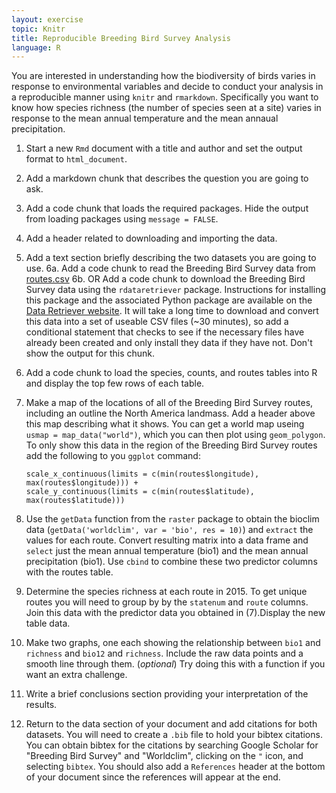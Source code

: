 ```yaml
---
layout: exercise
topic: Knitr
title: Reproducible Breeding Bird Survey Analysis
language: R
---
```


You are interested in understanding how the biodiversity of birds varies in
response to environmental variables and decide to conduct your analysis in a
reproducible manner using `knitr` and `rmarkdown`. Specifically you want to know
how species richness (the number of species seen at a site) varies in response
to the mean annual temperature and the mean annaual precipitation.

1. Start a new `Rmd` document with a title and author and set the output format
   to `html_document`.
2. Add a markdown chunk that describes the question you are going to ask.
3. Add a code chunk that loads the required packages. Hide the output from
   loading packages using `message = FALSE`.
4. Add a header related to downloading and importing the data.
5. Add a text section briefly describing the two datasets you are going to use.
6a. Add a code chunk to read the Breeding Bird Survey data from   
    [routes.csv](https://raw.githubusercontent.com/developing-bioinformatics/R4bio/master/data/routes.csv)
6b. OR Add a code chunk to download the Breeding Bird Survey data using the
   `rdataretriever` package. Instructions for installing this package and the
   associated Python package are available on the
   [Data Retriever website](https://www.data-retriever.org/). It will take a
   long time to download and convert this data into a set of useable CSV files
   (~30 minutes), so add a conditional statement that checks to see if the
   necessary files have already been created and only install they data if they
   have not. Don't show the output for this chunk.
7. Add a code chunk to load the species, counts, and routes tables into R and
   display the top few rows of each table.
8. Make a map of the locations of all of the Breeding Bird Survey routes,
   including an outline the North America landmass. Add a header above this map
   describing what it shows. You can get a world map useing
   `usmap = map_data("world")`, which you can then plot using `geom_polygon`.
   To only show this data in the region of the Breeding Bird Survey routes add
   the following to you `ggplot` command:

   ```
   scale_x_continuous(limits = c(min(routes$longitude), max(routes$longitude))) +
   scale_y_continuous(limits = c(min(routes$latitude), max(routes$latitude)))
   ```

9. Use the `getData` function from the `raster` package to obtain the bioclim
   data (`getData('worldclim', var = 'bio', res = 10)`) and `extract` the values
   for each route. Convert resulting matrix into a data frame and `select` just
   the mean annual temperature (bio1) and the mean annual precipitation (bio1).
   Use `cbind` to combine these two predictor columns with the routes table.
10. Determine the species richness at each route in 2015. To get unique routes
   you will need to group by by the `statenum` and `route` columns. Join this
   data with the predictor data you obtained in (7).Display the new table data.
11. Make two graphs, one each showing the relationship between `bio1` and
   `richness` and `bio12` and `richness`. Include the raw data points and a
   smooth line through them. (*optional*) Try doing this with a function if you
   want an extra challenge.
12. Write a brief conclusions section providing your interpretation of the
    results.
13. Return to the data section of your document and add citations for both
    datasets. You will need to create a `.bib` file to hold your bibtex
    citations. You can obtain bibtex for the citations by searching Google
    Scholar for "Breeding Bird Survey" and "Worldclim", clicking on the `"`
    icon, and selecting `bibtex`. You should also add a `References` header at
    the bottom of your document since the references will appear at the end.
